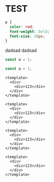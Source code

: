 # TEST

<script setup>
  import TestCssDemo from './test-css-demo.vue'
</script>

<TestCssDemo/>

```css
p {
  color: red;
  font-weight: bold;
  font-size: 20px;
}
```


<demo-iframe src="/test/base-url.html" open-page>
  <template #header-right>Right</template>
</demo-iframe>

<embed-iframe src="/test/base-url.html" />

<demo>
dadsad
dadsad
</demo>

```js
const a = 1;
```
```js
const a = 1;
```

```vue-html
<template>
  <div>
    <div>123</div>
  </div>
</template>
```

```vue-html
<template>
  <div>
    <div>123</div>
  </div>
</template>
```
```vue-html
<template>
  <div>
    <div>123</div>
  </div>
</template>
```
```vue-html
<template>
  <div>
    <div>123</div>
  </div>
</template>
```
